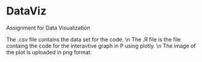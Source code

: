 # DataViz
Assignment for Data Visualization

The .csv file contains the data set for the code. \n
The .R file is the file containg the code for the interavtive graph in P using plotly. \n
The image of the plot is uploaded in png format.
